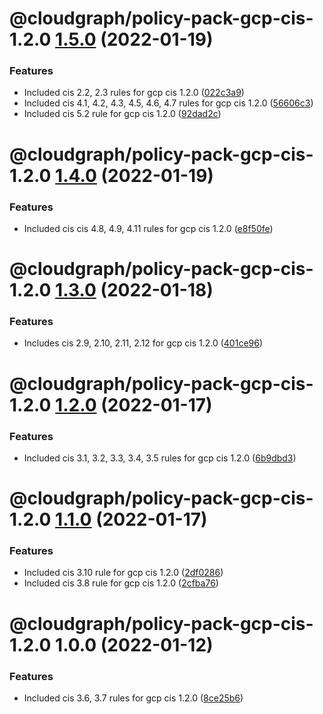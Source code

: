 # @cloudgraph/policy-pack-gcp-cis-1.2.0 [1.5.0](https://gitlab.com/auto-cloud/cloudgraph/policy-packs/compare/@cloudgraph/policy-pack-gcp-cis-1.2.0@1.4.0...@cloudgraph/policy-pack-gcp-cis-1.2.0@1.5.0) (2022-01-19)


### Features

* Included cis 2.2, 2.3 rules for gcp cis 1.2.0 ([022c3a9](https://gitlab.com/auto-cloud/cloudgraph/policy-packs/commit/022c3a97293a552ab3e802a71f5cc188cee14646))
* Included cis 4.1, 4.2, 4.3, 4.5, 4.6, 4.7 rules for gcp cis 1.2.0 ([56606c3](https://gitlab.com/auto-cloud/cloudgraph/policy-packs/commit/56606c3090748be48f115448e63646db2b0dc72f))
* Included cis 5.2 rule for gcp cis 1.2.0 ([92dad2c](https://gitlab.com/auto-cloud/cloudgraph/policy-packs/commit/92dad2c2ad399357b5ced7e74f4c2fc00aa01717))

# @cloudgraph/policy-pack-gcp-cis-1.2.0 [1.4.0](https://gitlab.com/auto-cloud/cloudgraph/policy-packs/compare/@cloudgraph/policy-pack-gcp-cis-1.2.0@1.3.0...@cloudgraph/policy-pack-gcp-cis-1.2.0@1.4.0) (2022-01-19)


### Features

* Included cis cis 4.8, 4.9, 4.11 rules for gcp cis 1.2.0 ([e8f50fe](https://gitlab.com/auto-cloud/cloudgraph/policy-packs/commit/e8f50fe53d9bdea5d1153dbcef91db0c30e8b228))

# @cloudgraph/policy-pack-gcp-cis-1.2.0 [1.3.0](https://gitlab.com/auto-cloud/cloudgraph/policy-packs/compare/@cloudgraph/policy-pack-gcp-cis-1.2.0@1.2.0...@cloudgraph/policy-pack-gcp-cis-1.2.0@1.3.0) (2022-01-18)


### Features

* Includes cis 2.9, 2.10, 2.11, 2.12 for gcp cis 1.2.0 ([401ce96](https://gitlab.com/auto-cloud/cloudgraph/policy-packs/commit/401ce96b16e78574b967968e01be60f5079eb053))

# @cloudgraph/policy-pack-gcp-cis-1.2.0 [1.2.0](https://gitlab.com/auto-cloud/cloudgraph/policy-packs/compare/@cloudgraph/policy-pack-gcp-cis-1.2.0@1.1.0...@cloudgraph/policy-pack-gcp-cis-1.2.0@1.2.0) (2022-01-17)


### Features

* Included cis 3.1, 3.2, 3.3, 3.4, 3.5 rules for gcp cis 1.2.0 ([6b9dbd3](https://gitlab.com/auto-cloud/cloudgraph/policy-packs/commit/6b9dbd37caf06b4970d9fa7f2f1677645400c8db))

# @cloudgraph/policy-pack-gcp-cis-1.2.0 [1.1.0](https://gitlab.com/auto-cloud/cloudgraph/policy-packs/compare/@cloudgraph/policy-pack-gcp-cis-1.2.0@1.0.0...@cloudgraph/policy-pack-gcp-cis-1.2.0@1.1.0) (2022-01-17)


### Features

* Included cis 3.10 rule for gcp cis 1.2.0 ([2df0286](https://gitlab.com/auto-cloud/cloudgraph/policy-packs/commit/2df02867fc83de3fdbc4d9f67bc10af43289444b))
* Included cis 3.8 rule for gcp cis 1.2.0 ([2cfba76](https://gitlab.com/auto-cloud/cloudgraph/policy-packs/commit/2cfba7677bb8b010d3a67368e5fe66fd2487fe5f))

# @cloudgraph/policy-pack-gcp-cis-1.2.0 1.0.0 (2022-01-12)


### Features

* Included cis 3.6, 3.7 rules for gcp cis 1.2.0 ([8ce25b6](https://gitlab.com/auto-cloud/cloudgraph/policy-packs/commit/8ce25b6bff826196ea360d96945b6160d0b0ceb8))
